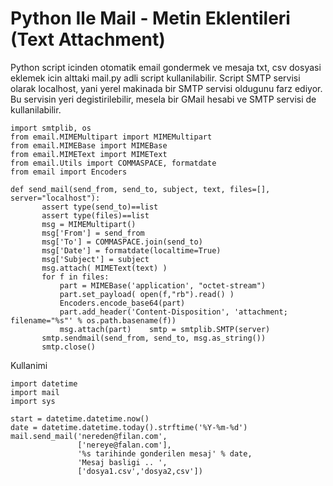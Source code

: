 # Python Ile Mail - Metin Eklentileri (Text Attachment)

Python script icinden otomatik email gondermek ve mesaja txt, csv
dosyasi eklemek icin alttaki mail.py adli script
kullanilabilir. Script SMTP servisi olarak localhost, yani yerel
makinada bir SMTP servisi oldugunu farz ediyor. Bu servisin yeri
degistirilebilir, mesela bir GMail hesabi ve SMTP servisi de
kullanilabilir.

```
import smtplib, os
from email.MIMEMultipart import MIMEMultipart
from email.MIMEBase import MIMEBase
from email.MIMEText import MIMEText
from email.Utils import COMMASPACE, formatdate
from email import Encoders

def send_mail(send_from, send_to, subject, text, files=[], server="localhost"):
       assert type(send_to)==list
       assert type(files)==list
       msg = MIMEMultipart()
       msg['From'] = send_from
       msg['To'] = COMMASPACE.join(send_to)
       msg['Date'] = formatdate(localtime=True)
       msg['Subject'] = subject
       msg.attach( MIMEText(text) )
       for f in files:
           part = MIMEBase('application', "octet-stream")
           part.set_payload( open(f,"rb").read() )
           Encoders.encode_base64(part)
           part.add_header('Content-Disposition', 'attachment; filename="%s"' % os.path.basename(f))
           msg.attach(part)    smtp = smtplib.SMTP(server)
       smtp.sendmail(send_from, send_to, msg.as_string())
       smtp.close()
```

Kullanimi

```
import datetime
import mail
import sys

start = datetime.datetime.now()
date = datetime.datetime.today().strftime('%Y-%m-%d')
mail.send_mail('nereden@filan.com',
               ['nereye@falan.com'],
               '%s tarihinde gonderilen mesaj' % date,
               'Mesaj basligi .. ',
               ['dosya1.csv','dosya2,csv'])
```
